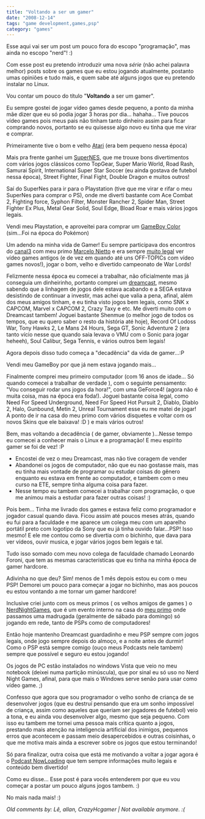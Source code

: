 ```yaml
---
title: "Voltando a ser um gamer"
date: "2008-12-14"
tags: "game development,games,psp"
category: "games"
---
```


Esse aqui vai ser um post um pouco fora do escopo "programação", mas
ainda no escopo "nerd"! :)

Com esse post eu pretendo introduzir uma nova *série* (não achei
palavra melhor) posts sobre os games que eu estou jogando
atualmente, postanto umas opiniões e tudo mais, e quem sabe até alguns
jogos que eu pretendo instalar no Linux.

Vou contar um pouco do título "**Voltando** a ser um gamer".

Eu sempre gostei de jogar vídeo games desde pequeno, a ponto da minha
mãe dizer que eu só podia jogar 3 horas por dia... hahaha... Tive poucos
vídeo games pois meus pais não tinham tanto dinheiro assim para ficar
comprando novos, portanto se eu quisesse algo novo eu tinha que me
virar e comprar.

Primeiramente tive o bom e velho [Atari](http://www.atarifun.com/atari%202600%20console%20and%20controllers.jpg "") (era bem pequeno nessa época)

Mais pra frente ganhei um
[SuperNES](http://upload.wikimedia.org/wikipedia/commons/2/24/Super_Nintendo_Entertainment_System-USA.jpg),
que me trouxe bons divertimentos com vários jogos clássicos como
TopGear, Super Mario World, Road Rash, Samurai Spirit, International
Super Star Soccer (eu ainda gostava de futebol nessa época), Street
Fighter, Final Fight, Double Dragon e muitos outros!

Saí do SuperNes para ir para o Playstation (tive que me virar e rifar
o meu SuperNes para comprar o PS), onde me diverti bastante com Ace
Combat 2, Fighting force, Syphon Filter, Monster Rancher 2, Spider
Man, Street Fighter Ex Plus, Metal Gear Solid, Soul Edge, Bload Roar e
mais vários jogos legais.

Vendi meu Playstation, e aproveitei para comprar um [GameBoy
Color](http://images.techtree.com/ttimages/story/75827_gbc.jpg "")
(sim...Foi na época do Pokémon)

Um adendo na minha vida de Gamer! Eu sempre participava dos encontros
do [canal3](http://www.classicgaming.com.br/canal3/) com meu primo
[Marcelo Nietto](http://nietto.cjb.net/ "Marcelo Nietto") e era sempre
[muito legal](http://www.classicgaming.com.br/Images/Canal3/Eventos/18o_Encontro/encontro18_12.jpg "Jogando!")
ver vídeo games antigos (e de vez em quando até uns OFF-TOPICs com vídeo games novos!),
jogar o bom, velho e divertido campeonato de War Lords!

Felizmente nessa época eu comecei a trabalhar, não oficialmente mas já
conseguia um dinheirinho, portanto comprei um
[dreamcast](http://web-japan.org/kidsweb/archives/cool/98-10-12/dreamcast.jpg),
mesmo sabendo que a linhagem de jogos dele estava acabando e a
SEGA estava desistindo de continuar a investir, mas achei que valia a
pena, afinal, além dos meus amigos tinham, e eu tinha visto jogos bem
legais, como SNK x CAPCOM, Marvel x CAPCOM 2, Crazy Taxy e etc. Me
diverti muito com o Dreamcast tambem! Joguei bastante Shenmue (o
melhor jogo de todos os tempos, que eu quero saber o resto da história
até hoje), Record Of Lodoss War, Tony Hawks 2, Le Mans 24 Hours, Sega
GT, Sonic Adventure 2 (era tanto vício nesse que quando saia levava o
VMU com o Sonic para jogar heheeh), Soul Calibur, Sega Tennis, e
vários outros bem legais!

Agora depois disso tudo começa a "decadência" da vida de gamer...:P

Vendi meu GameBoy por que já nem estava jogando mais...

Finalmente comprei meu primeiro computador (com 16 anos de idade... Só
quando comecei a trabalhar de verdade ), com o seguinte pensamento:
"Vou conseguir rodar uns jogos da hora!", com uma GeForce4! (agora
não é muita coisa, mas na época era foda!). Joguei bastante coisa
legal, como Need For Speed Underground, Need For Speed Hot Pursuit 2,
Diablo, Diablo 2, Halo, Gunbound, Metin 2, Unreal Tournament esse eu
me matei de jogar! A ponto de ir na casa do meu primo com vários
disquetes e voltar com os novos Skins que ele baixava! :D ) e mais
vários outros!

Bem, mas voltando a decadência ( de gamer, obviamente )...Nesse tempo
eu comecei a conhecer mais o Linux e a programação! E meu espírito
gamer se foi de vez! :P

* Encostei de vez o meu Dreamcast, mas não tive coragem de vender
* Abandonei os jogos de computador, não que eu nao gostasse mais, mas eu tinha mais vontade de programar ou estudar coisas do gênero enquanto eu estava em frente ao computador, e tambem com o meu curso na ETE, sempre tinha alguma coisa para fazer.
* Nesse tempo eu tambem comecei a trabalhar com programação, o que me animou mais a estudar para fazer outras coisas! :)

Pois bem... Tinha me livrado dos games e estava feliz como programador
e jogador casual quando dava. Ficou assim até poucos meses atrás,
quando eu fui para a faculdade e me aparece um colega meu com um
aparelho portátil preto com logotipo da Sony que eu já tinha ouvido
falar...PSP! Isso mesmo! E ele me contou como se divertia com o
bichinho, que dava para ver vídeos, ouvir musica, e jogar vários jogos
bem legais e tal.

Tudo isso somado com meu novo colega de faculdade chamado Leonardo
Foroni, que tem as mesmas características que eu tinha na minha época
de gamer hardcore.

Adivinha no que deu? Sim! menos de 1 mês depois estou eu com o meu
PSP! Demorei um pouco para começar a jogar no bichinho, mas aos poucos
eu estou vontando a me tornar um gamer hardcore!

Inclusive criei junto com os meus primos ( os velhos amigos de games ) o
[NerdNightGames](http://picasaweb.google.com/Willian.molinari/20081130NerdNightGames2#),
que é um evento interno na casa do
[meu primo](http://picasaweb.google.com/lh/photo/7IvEn9jLkK4AnS5zeMlhFw "LeoStorm")
onde passamos uma madrugada (geralmente de sábado para
domingo) só jogando em rede, tanto de PSPs como de computadores!

Então hoje mantenho Dreamcast guardadinho e meu PSP sempre com jogos
legais, onde jogo sempre depois do almoço, e a noite antes de durmir!
Como o PSP está sempre comigo (ouço meus Podcasts nele tambem)
sempre que possível e seguro eu estou jogando!

Os jogos de PC estão instalados no windows Vista que veio no meu
notebook (deixei numa partição minúscula), que por sinal eu só uso
no Nerd Night Games, afinal, para que mais o Windows serve senão para
usar como vídeo game. ;)

Confesso que agora que sou programador o velho sonho de criança de se
desenvolver jogos (que eu destruí pensando que era um sonho
impossível de criança, assim como aqueles que queriam ser jogadores de
futebol) veio a tona, e eu ainda vou desenvolver algo, mesmo que seja
pequeno. Com isso eu tambem me tornei uma pessoa mais crítica quanto a
jogos, prestando mais atenção na inteligencia artificial dos inimigos,
pequenos erros que acontecem e passam meio desapercebidos e outras
coisinhas, o que me motiva mais ainda a escrever sobre os jogos que
estou terminando!

Só para finalizar, outra coisa que está me motivando a voltar a jogar
agora é o [Podcast NowLoading](http://www.nowloading.com.br/)
que tem sempre informações muito legais e conteúdo bem
divertido!

Como eu disse... Esse post é para vocês entenderem por que eu vou
começar a postar um pouco alguns jogos tambem. :)

No mais nada mais! :)



_Old comments by: Lê, allan, CrazyHcgamer | Not available anymore. :(_
